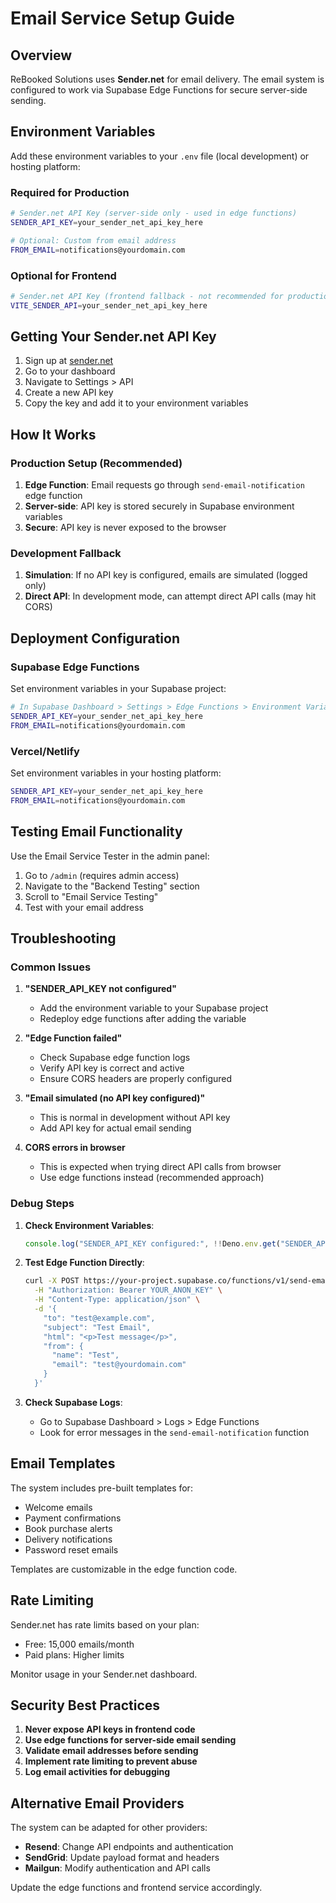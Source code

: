 # Email Service Setup Guide

## Overview

ReBooked Solutions uses **Sender.net** for email delivery. The email system is configured to work via Supabase Edge Functions for secure server-side sending.

## Environment Variables

Add these environment variables to your `.env` file (local development) or hosting platform:

### Required for Production

```bash
# Sender.net API Key (server-side only - used in edge functions)
SENDER_API_KEY=your_sender_net_api_key_here

# Optional: Custom from email address
FROM_EMAIL=notifications@yourdomain.com
```

### Optional for Frontend

```bash
# Sender.net API Key (frontend fallback - not recommended for production)
VITE_SENDER_API=your_sender_net_api_key_here
```

## Getting Your Sender.net API Key

1. Sign up at [sender.net](https://www.sender.net/)
2. Go to your dashboard
3. Navigate to Settings > API
4. Create a new API key
5. Copy the key and add it to your environment variables

## How It Works

### Production Setup (Recommended)

1. **Edge Function**: Email requests go through `send-email-notification` edge function
2. **Server-side**: API key is stored securely in Supabase environment variables
3. **Secure**: API key is never exposed to the browser

### Development Fallback

1. **Simulation**: If no API key is configured, emails are simulated (logged only)
2. **Direct API**: In development mode, can attempt direct API calls (may hit CORS)

## Deployment Configuration

### Supabase Edge Functions

Set environment variables in your Supabase project:

```bash
# In Supabase Dashboard > Settings > Edge Functions > Environment Variables
SENDER_API_KEY=your_sender_net_api_key_here
FROM_EMAIL=notifications@yourdomain.com
```

### Vercel/Netlify

Set environment variables in your hosting platform:

```bash
SENDER_API_KEY=your_sender_net_api_key_here
FROM_EMAIL=notifications@yourdomain.com
```

## Testing Email Functionality

Use the Email Service Tester in the admin panel:

1. Go to `/admin` (requires admin access)
2. Navigate to the "Backend Testing" section
3. Scroll to "Email Service Testing"
4. Test with your email address

## Troubleshooting

### Common Issues

1. **"SENDER_API_KEY not configured"**
   - Add the environment variable to your Supabase project
   - Redeploy edge functions after adding the variable

2. **"Edge Function failed"**
   - Check Supabase edge function logs
   - Verify API key is correct and active
   - Ensure CORS headers are properly configured

3. **"Email simulated (no API key configured)"**
   - This is normal in development without API key
   - Add API key for actual email sending

4. **CORS errors in browser**
   - This is expected when trying direct API calls from browser
   - Use edge functions instead (recommended approach)

### Debug Steps

1. **Check Environment Variables**:

   ```javascript
   console.log("SENDER_API_KEY configured:", !!Deno.env.get("SENDER_API_KEY"));
   ```

2. **Test Edge Function Directly**:

   ```bash
   curl -X POST https://your-project.supabase.co/functions/v1/send-email-notification \
     -H "Authorization: Bearer YOUR_ANON_KEY" \
     -H "Content-Type: application/json" \
     -d '{
       "to": "test@example.com",
       "subject": "Test Email",
       "html": "<p>Test message</p>",
       "from": {
         "name": "Test",
         "email": "test@yourdomain.com"
       }
     }'
   ```

3. **Check Supabase Logs**:
   - Go to Supabase Dashboard > Logs > Edge Functions
   - Look for error messages in the `send-email-notification` function

## Email Templates

The system includes pre-built templates for:

- Welcome emails
- Payment confirmations
- Book purchase alerts
- Delivery notifications
- Password reset emails

Templates are customizable in the edge function code.

## Rate Limiting

Sender.net has rate limits based on your plan:

- Free: 15,000 emails/month
- Paid plans: Higher limits

Monitor usage in your Sender.net dashboard.

## Security Best Practices

1. **Never expose API keys in frontend code**
2. **Use edge functions for server-side email sending**
3. **Validate email addresses before sending**
4. **Implement rate limiting to prevent abuse**
5. **Log email activities for debugging**

## Alternative Email Providers

The system can be adapted for other providers:

- **Resend**: Change API endpoints and authentication
- **SendGrid**: Update payload format and headers
- **Mailgun**: Modify authentication and API calls

Update the edge functions and frontend service accordingly.
